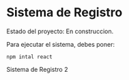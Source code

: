 <h1> Sistema de Registro</h1>

Estado del proyecto: En construccion.

Para ejecutar el sistema, debes poner:

```npm intal react```

Sistema de Registro 2
